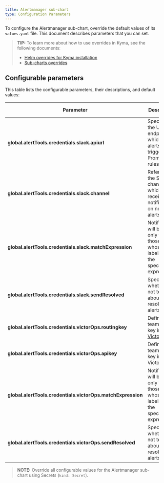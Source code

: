 ```yaml
---
title: Alertmanager sub-chart
type: Configuration Parameters
---
```


To configure the Alertmanager sub-chart, override the default values of its `values.yaml` file. This document describes parameters that you can set.

>**TIP:** To learn more about how to use overrides in Kyma, see the following documents:
>* [Helm overrides for Kyma installation](/root/kyma/#configuration-helm-overrides-for-kyma-installation)
>* [Sub-charts overrides](/root/kyma/#configuration-helm-overrides-for-kyma-installation-sub-chart-overrides)

## Configurable parameters

This table lists the configurable parameters, their descriptions, and default values:

| Parameter | Description | Default value |
|-----------|-------------|---------------|
| **global.alertTools.credentials.slack.apiurl** | Specifies the URL endpoint which sends alerts triggered by Prometheus rules.  | None |
| **global.alertTools.credentials.slack.channel** | Refers to the Slack channel which receives notifications on new alerts. | None |
| **global.alertTools.credentials.slack.matchExpression** | Notifications will be sent only for those alerts whose labels match the specified expression.  | "severity: critical" |
| **global.alertTools.credentials.slack.sendResolved** | Specifies whether or not to notify about resolved alerts.  | true |
| **global.alertTools.credentials.victorOps.routingkey** | Defines the team routing key in [VictorOps](https://help.victorops.com/). | None |
| **global.alertTools.credentials.victorOps.apikey** | Defines the team API key in VictorOps. | None |
| **global.alertTools.credentials.victorOps.matchExpression** | Notifications will be sent only for those alerts whose labels match the specified expression.  | "severity: critical" |
| **global.alertTools.credentials.victorOps.sendResolved** | Specifies whether or not to notify about resolved alerts.  | true |

>**NOTE:** Override all configurable values for the Alertmanager sub-chart using Secrets (`kind: Secret`).
